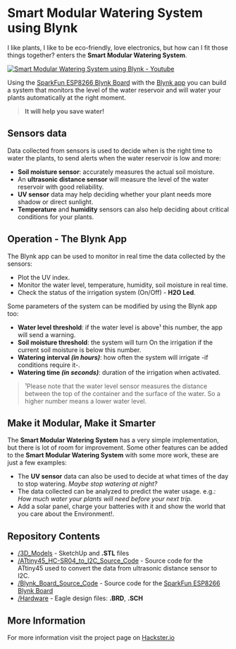 # Smart Modular Watering System using Blynk

I like plants, I like to be eco-friendly, love electronics, but how can I fit those things together? enters the **Smart Modular Watering System**.

[![Smart Modular Watering System using Blynk - Youtube](http://luislab.com/luislab/wp-content/uploads/2016/07/SmartModularWateringSystem_youtube.jpg)](https://www.youtube.com/watch?v=UPALH_MEa6o)

Using the [SparkFun ESP8266 Blynk Board](https://www.sparkfun.com/products/13794) with the [Blynk app](http://www.blynk.cc) you can build a system that monitors the level of the water reservoir and will water your plants automatically at the right moment.

> **It will help you save water!**

## Sensors data

Data collected from sensors is used to decide when is the right time to water the plants, to send alerts when the water reservoir is low and more:

* **Soil moisture sensor**: accurately measures the actual soil moisture.
* An **ultrasonic distance sensor** will measure the level of the water reservoir with good reliability.
* **UV sensor** data may help deciding whether your plant needs more shadow or direct sunlight.
* **Temperature** and **humidity** sensors can also help deciding about critical conditions for your plants.

## Operation - The Blynk App

The Blynk app can be used to monitor in real time the data collected by the sensors:
* Plot the UV index.
* Monitor the water level, temperature, humidity, soil moisture in real time.
* Check the status of the irrigation system (On/Off) - **H2O Led**.

Some parameters of the system can be modified by using the Blynk app too:
* **Water level threshold**: if the water level is above¹ this number, the app will send a warning.
* **Soil moisture threshold**: the system will turn On the irrigation if the current soil moisture is below this number.
* **Watering interval _(in hours)_**: how often the system will irrigate -if conditions require it-.
* **Watering time _(in seconds)_**: duration of the irrigation when activated.

> ¹Please note that the water level sensor measures the distance between the top of the container and the surface of the water. So a higher number means a lower water level.

## Make it Modular, Make it Smarter

The **Smart Modular Watering System** has a very simple implementation, but there is lot of room for improvement. Some other features can be added to the **Smart Modular Watering System** with some more work, these are just a few examples:

* The **UV sensor** data can also be used to decide at what times of the day to stop watering. *Maybe stop watering at night?*
* The data collected can be analyzed to predict the water usage. e.g.: *How much water your plants will need before your next trip.*
* Add a solar panel, charge your batteries with it and show the world that you care about the Environment!.

## Repository Contents

* [/3D_Models](https://github.com/LuisLabMO/Blynk-Watering-System/tree/master/3D_Models) - SketchUp and **.STL** files
* [/ATtiny45_HC-SR04_to_I2C_Source_Code](https://github.com/LuisLabMO/Blynk-Watering-System/tree/master/ATtiny45_HC-SR04_to_I2C_Source_Code) - Source code for the ATtiny45 used to convert the data from ultrasonic distance sensor to I2C.
* [/Blynk_Board_Source_Code](https://github.com/LuisLabMO/Blynk-Watering-System/tree/master/Blynk_Board_Source_Code) - Source code for the [SparkFun ESP8266 Blynk Board](https://www.sparkfun.com/products/13794)
* [/Hardware](https://github.com/LuisLabMO/Blynk-Watering-System/tree/master/Hardware) - Eagle design files: **.BRD**, **.SCH**

## More Information

For more information visit the project page on [Hackster.io](https://www.hackster.io/lmortizg/smart-modular-watering-system-b571ec)
